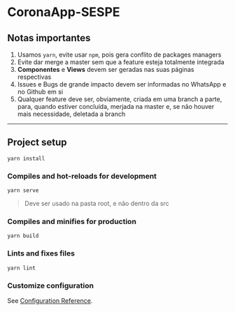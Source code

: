# CoronaApp-SESPE

## Notas importantes
1. Usamos `yarn`, evite usar `npm`, pois gera conflito de packages managers
2. Evite dar merge a master sem que a feature esteja totalmente integrada
3. __Componentes__ e __Views__ devem ser geradas nas suas páginas respectivas
4. Issues e Bugs de grande impacto devem ser informadas no WhatsApp e no Github em si
5. Qualquer feature deve ser, obviamente, criada em uma branch a parte, para, quando estiver concluída, merjada na master e, se não houver mais necessidade, deletada a branch
---

## Project setup
```
yarn install
```

### Compiles and hot-reloads for development
```
yarn serve
```
>Deve ser usado na pasta root, e não dentro da src

### Compiles and minifies for production
```
yarn build
```

### Lints and fixes files
```
yarn lint
```

### Customize configuration
See [Configuration Reference](https://cli.vuejs.org/config/).

